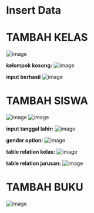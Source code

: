 # Insert Data
# TAMBAH KELAS
![image](https://user-images.githubusercontent.com/76156474/131441374-f7b8ab7a-6e7c-4837-8196-e535eb625a9b.png)

**kelompok kosong:**
![image](https://user-images.githubusercontent.com/76156474/131441460-0bdb94f7-ebaa-4627-9d1d-5dc24b101851.png)

**input berhasil**
![image](https://user-images.githubusercontent.com/76156474/131441516-41f1a724-f98e-4310-aaac-90354333f228.png)

# TAMBAH SISWA
![image](https://user-images.githubusercontent.com/76156474/131441394-fd8f419d-933c-48e9-8ddd-2e4a306da1ca.png)
![image](https://user-images.githubusercontent.com/76156474/131441410-6539000c-6074-47da-a443-1ffad937ecba.png)

**input tanggal lahir:**
![image](https://user-images.githubusercontent.com/76156474/131441736-b3f5782f-ea1b-4590-9f7f-4c8b0860225d.png)

**gender option:**
![image](https://user-images.githubusercontent.com/76156474/131441579-2a4b6ebc-e656-4380-a232-6dcf357ca787.png)

**table relation kelas:**
![image](https://user-images.githubusercontent.com/76156474/131441623-1d37231b-87d5-4794-afda-56ae0846fde4.png)

**table relation jurusan:**
![image](https://user-images.githubusercontent.com/76156474/131441662-b581704c-8560-4553-b0c0-563678c3c64e.png)

# TAMBAH BUKU
![image](https://user-images.githubusercontent.com/76156474/131441424-f0f96500-af81-4f7b-88eb-0e4875426266.png)
